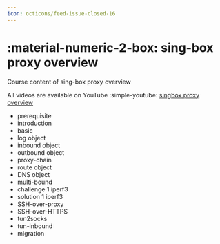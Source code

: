 ```yaml
---
icon: octicons/feed-issue-closed-16
---
```


# :material-numeric-2-box: sing-box proxy overview

Course content of sing-box proxy overview 

All videos are available on YouTube :simple-youtube: [singbox proxy overview](https://www.youtube.com/playlist?list=PL_akDzx9nCAEYAZByaDGVJM5Sw_2HWoF9)

- prerequisite
- introduction
- basic
- log object
- inbound object
- outbound object
- proxy-chain
- route object
- DNS object
- multi-bound
- challenge 1 iperf3
- solution 1 iperf3
- SSH-over-proxy
- SSH-over-HTTPS
- tun2socks
- tun-inbound
- migration

